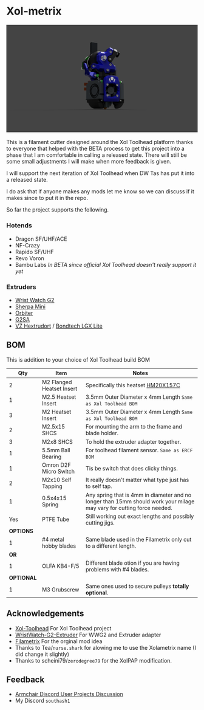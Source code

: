# Xol-metrix

<img src='Doc/images/full_render.png' width=850 />


This is a filament cutter designed around the Xol Toolhead platform thanks to everyone that helped with the BETA process to get this project into a phase that I am comfortable in calling a released state. There will still be some small adjustments I will make when more feedback is given.

I will support the next iteration of Xol Toolhead when DW Tas has put it into a released state.

I do ask that if anyone makes any mods let me know so we can discuss if it makes since to put it in the repo.

So far the project supports the following.

### Hotends

- Dragon SF/UHF/ACE
- NF-Crazy
- Rapido SF/UHF
- Revo Voron
- Bambu Labs *In BETA since official Xol Toolhead doesn't really support it yet*

### Extruders

- [Wrist Watch G2](https://github.com/tetsu97/WristWatch-G2-Extruder)
- [Sherpa Mini](https://github.com/Annex-Engineering/Sherpa_Mini-Extruder)
- [Orbiter](https://www.orbiterprojects.com/orbiter-v2-0/)
- [G2SA](https://github.com/tetsu97/Galileo2)
- [VZ Hextrudort](https://github.com/VzBoT3D/Vz-HextrudORT) / [Bondtech LGX Lite](https://www.bondtech.se/product/lgx-lite-v2-large-gears-extruder/)
## BOM

This is addition to your choice of Xol Toolhead build BOM

|Qty|Item|Notes|
|-|-|-|
|2|M2 Flanged Heatset Insert|Specifically this heatset [HM20X157C](https://www.digikey.com/en/products/detail/tri-star-industries-inc/HM20X157C/14205393)|
|1|M2.5 Heatset Insert|3.5mm Outer Diameter x 4mm Length `Same as Xol Toolhead BOM`|
|3|M2 Heatset Insert|3.5mm Outer Diameter x 4mm Length `Same as Xol Toolhead BOM`|
|2|M2.5x15 SHCS|For mounting the arm to the frame and blade holder.|
|3|M2x8 SHCS|To hold the extruder adapter together.|
|1|5.5mm Ball Bearing|For toolhead filament sensor. `Same as ERCF BOM`|
|1|Omron D2F Micro Switch|Tis be switch that does clicky things.|
|2|M2x10 Self Tapping|It really doesn't matter what type just has to self tap.|
|1|0.5x4x15 Spring|Any spring that is 4mm in diameter and no longer than 15mm should work your milage may vary for cutting force needed.|
|Yes|PTFE Tube|Still working out exact lengths and possibly cutting jigs.|
|**OPTIONS**|
|1|#4 metal hobby blades|Same blade used in the Filametrix only cut to a different length.|
|**OR**|
|1|OLFA KB4-F/5|Different blade otion if you are having problems with #4 blades.|
|**OPTIONAL**|
|1|M3 Grubscrew|Same ones used to secure pulleys **totally optional**.|

## Acknowledgements

 - [Xol-Toolhead](https://github.com/Armchair-Heavy-Industries/Xol-Toolhead) For Xol Toolhead project
 - [WristWatch-G2-Extruder](https://github.com/tetsu97/WristWatch-G2-Extruder) For WWG2 and Extruder adapter
 - [Filametrix](https://github.com/sorted01/Filametrix) For the orginal mod idea
 - Thanks to Tea/`nurse.shark` for alowing me to use the Xolametrix name (I did change it slightly)
 - Thanks to scheini79/`zerodegree79` for the XolPAP modification.

## Feedback

- [Armchair Discord User Projects Discussion](https://discord.com/channels/1029426383614648421/1195580104659710053)
- My Discord `southash1`
